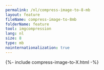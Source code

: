 ```yaml
---
permalink: /nl/compress-image-to-8-mb
layout: feature
fileName: compress-image-to-8mb
folderName: feature
tool: imgcompression
lang: nl
size: 8
type: mb
nointernationalization: true
---
```

{%- include compress-image-to-X.html -%}       
